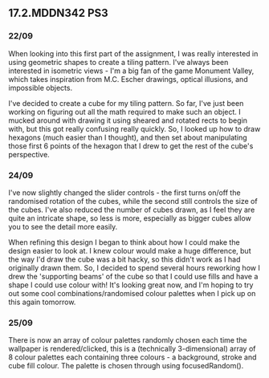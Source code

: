## 17.2.MDDN342 PS3

### 22/09
When looking into this first part of the assignment, I was really interested in using geometric shapes to create a tiling pattern.
I've always been interested in isometric views - I'm a big fan of the game Monument Valley, which takes inspiration from M.C. Escher drawings, optical illusions, and impossible objects.

I've decided to create a cube for my tiling pattern. So far, I've just been working on figuring out all the math required to make such an object. I mucked around with drawing it using sheared and rotated rects to begin with, but this got really confusing really quickly. So, I looked up how to draw hexagons (much easier than I thought), and then set about manipulating those first 6 points of the hexagon that I drew to get the rest of the cube's perspective.

### 24/09
I've now slightly changed the slider controls - the first turns on/off the randomised rotation of the cubes, while the second still controls the size of the cubes.
I've also reduced the number of cubes drawn, as I feel they are quite an intricate shape, so less is more, especially as bigger cubes allow you to see the detail more easily.

When refining this design I began to think about how I could make the design easier to look at. I knew colour would make a huge difference, but the way I'd draw the cube was a bit hacky, so this didn't work as I had originally drawn them. So, I decided to spend several hours reworking how I drew the 'supporting beams' of the cube so that I could use fills and have a shape I could use colour with! It's looking great now, and I'm hoping to try out some cool combinations/randomised colour palettes when I pick up on this again tomorrow.

### 25/09
There is now an array of colour palettes randomly chosen each time the wallpaper is rendered/clicked, this is a (technically 3-dimensional) array of 8 colour palettes each containing three colours - a background, stroke and cube fill colour. The palette is chosen through using focusedRandom().
